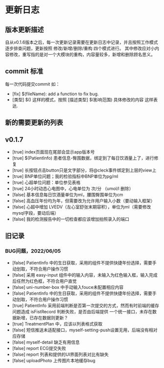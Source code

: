# 更新日志
## 版本更新描述
自从v0.1.6版本之后，每一次更新记录需要在更新日志中记录，并且按照工作模式逐步排查问题，更新按照 修改/新增/删除/重构 四个模式进行。
其中修改应对小内容修改，重写指的是对一个大模块的重构，内容量较多，新增和删除顾名思义。

## commit 标准
每一次代码提交commit
如：
- [fix] $(fileName): add a function to fix bug.
- [类型] $()
这样的模式，按照 [描述类型] $(影响范围) 具体修改的内容 这样表达.

## 新的需要更新的列表
## v0.1.7
- [true] index页面现在尾部会显示app版本号 
- [true] $(PatientInfo) 患者信息-臀围数据，绑定到了每日饮酒量上了，进行修复
- [true] 长按钮点击button只是文字部分，将@cleck事件绑定到上层的view上
- [true] BNP单位问题；我的检验指标中BNP单位为pg/ml
- [true] 心超单位问题：单位参见表格
- [true] 24小时动态心电图中，心电单位为 次/分 （umol/l 删除）
- [false] 基本信息每日饮酒量单位为ml，腰围臀围单位为cm
- [false] 高血压年份均为年，但需要改为允许用户输入小数（要动输入框架）
- [false] 心超中增加 LVEDV（左心室舒张末期容积），单位为ml（需要修改mysql字段，要动后端）
- [false] 我的检测报告中的一切检查都应该增加拍照录入的端口

## 旧记录

### BUG问题，2022/06/05
- [false] PatientInfo 中的生日获取，采用的组件不提供快捷年份选择，需要手动划取，不符合用户操作习惯
- [false] 采用 easy-input 组件中的输入内容，未输入为红色输入框，输入完成后任然为红色框，不符合用户直觉
- [false] uni-number-box 中手动输入fouce未配置相应内容
- [false] PatientInfo 中的生日获取，采用的组件不提供快捷年份选择，需要手动划取，不符合用户操作习惯
- [true] PatientInfo 采用前端判断是否第一次提交的方式，然而有时前端的缓存问题造成 isFistRecord 判断失败，是否由后端提供 一个统一接口，未存在数据新增，已存在数据则更新？
- [true] TreatmentPlan 中，应该以列表格式获取
- [false] 短信推送未适配接口，myself-setting-push设置无用，后端没有相对应存储
- [false] myself-detail 缺乏有用信息
- [false] report ECG提交失败
- [false] report 列表和提供的UI界面列表对比有缺失
- [false] uploadPhoto 上传图片本地缓存bug